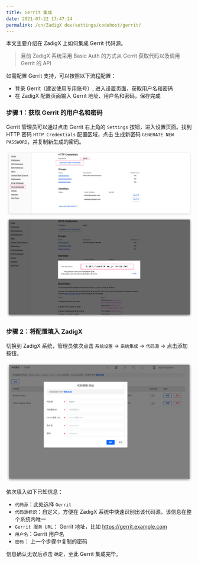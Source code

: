 ```yaml
---
title: Gerrit 集成
date: 2021-07-22 17:47:24
permalink: /cn/ZadigX dev/settings/codehost/gerrit/
---
```


本文主要介绍在 ZadigX 上如何集成 Gerrit 代码源。

> 目前 ZadigX 系统采用 Basic Auth 的方式从 Gerrit 获取代码以及调用 Gerrit 的 API

如需配置 Gerrit 支持，可以按照以下流程配置：

- 登录 Gerrit（建议使用专用账号）, 进入设置页面，获取用户名和密码
- 在 ZadigX 配置页面输入 Gerrit 地址、用户名和密码，保存完成

### 步骤 1：获取 Gerrit 的用户名和密码

Gerrit 管理员可以通过点击 Gerrit 右上角的 `Settings` 按钮，进入设置页面。找到 HTTP 密码 `HTTP Credentials` 配置区域，点击
生成新密码 `GENERATE NEW PASSWORD`，并复制新生成的密码。

![gerrit-settings](../../../../_images/gerrit1.png)
![gerrit-generate-password](../../../../_images/gerrit2.png)

### 步骤 2：将配置填入 ZadigX

切换到 ZadigX 系统，管理员依次点击 `系统设置` -> `系统集成` -> `代码源` -> 点击添加按钮。

![gerrit-integration](../../../../_images/gerrit3.png)

依次填入如下已知信息：

- `代码源`：此处选择 `Gerrit`
- `代码源标识`：自定义，方便在 ZadigX 系统中快速识别出该代码源，该信息在整个系统内唯一
- `Gerrit 服务 URL`： Gerrit 地址，比如 https://gerrit.example.com
- `用户名`：Gerrit 用户名
- `密码`： 上一个步骤中复制的密码

信息确认无误后点击 `确定`，至此 Gerrit 集成完毕。